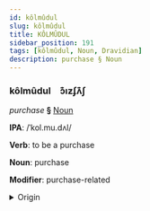 ```yaml
---
id: kôlmûdul
slug: kôlmûdul
title: KÔLMÛDUL
sidebar_position: 191
tags: [kôlmûdul, Noun, Dravidian]
description: purchase § Noun
---
```


### kôlmûdul&emsp;<span kind="abugida">ɔ͊ıƶʄʌ͊ʃ</span>

*purchase* **§** [Noun](../../tags/Noun)

**IPA**: /ˈkol.mu.dʌl/

**Verb**: to be a purchase

**Noun**: purchase

**Modifier**: purchase-related

<details>
    <summary>Origin</summary>
    Tamil கொள்முதல் koḷmutal /kɔɭmʊd̪ɐl/<br/>
    <em>Dravidian Language Family</em>
</details>